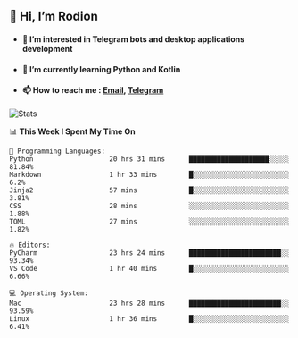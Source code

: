 ## 👋 Hi, I’m Rodion
- #### 👀 I’m interested in Telegram bots and desktop applications development
- #### 🌱 I’m currently learning Python and Kotlin
- #### 📫 How to reach me : [Email](mailto:me@lavn.ml), [Telegram](https://t.me/fast_geek)

![Stats](https://github-readme-stats.vercel.app/api?username=fast-geek&show_icons=true&theme=github_dark&hide_border=true&hide=issues&count_private=true&layout=compact)


<!--START_SECTION:waka-->
📊 **This Week I Spent My Time On** 

```text
💬 Programming Languages: 
Python                   20 hrs 31 mins      ████████████████████░░░░░   81.84% 
Markdown                 1 hr 33 mins        █░░░░░░░░░░░░░░░░░░░░░░░░   6.2% 
Jinja2                   57 mins             █░░░░░░░░░░░░░░░░░░░░░░░░   3.81% 
CSS                      28 mins             ░░░░░░░░░░░░░░░░░░░░░░░░░   1.88% 
TOML                     27 mins             ░░░░░░░░░░░░░░░░░░░░░░░░░   1.82%

🔥 Editors: 
PyCharm                  23 hrs 24 mins      ███████████████████████░░   93.34% 
VS Code                  1 hr 40 mins        █░░░░░░░░░░░░░░░░░░░░░░░░   6.66%

💻 Operating System: 
Mac                      23 hrs 28 mins      ███████████████████████░░   93.59% 
Linux                    1 hr 36 mins        █░░░░░░░░░░░░░░░░░░░░░░░░   6.41%

```


<!--END_SECTION:waka-->
